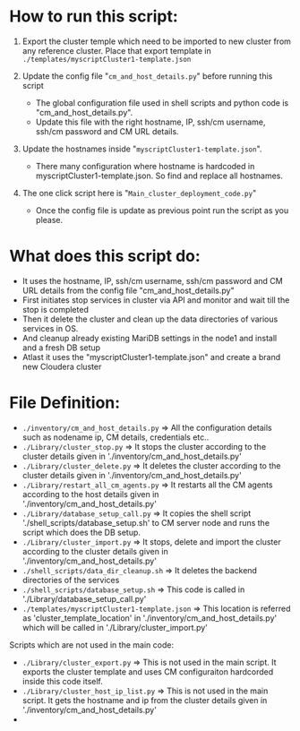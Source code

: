 # How to run this script:

1. Export the cluster temple which need to be imported to new cluster from any reference cluster. Place that export template in `./templates/myscriptCluster1-template.json`
2. Update the config file "`cm_and_host_details.py`" before running this script

   - The global configuration file used in shell scripts and python code is "cm_and_host_details.py".
   - Update this file with the right hostname, IP, ssh/cm username, ssh/cm password and CM URL details.

2. Update the hostnames inside "`myscriptCluster1-template.json`".
   
   - There many configuration where hostname is hardcoded in myscriptCluster1-template.json. So find and replace all hostnames. 

3. The one click script here is "`Main_cluster_deployment_code.py`"

   - Once the config file is update as previous point run the script as you please. 


# What does this script do:

- It uses the hostname, IP, ssh/cm username, ssh/cm password and CM URL details from the config file "cm_and_host_details.py"
- First initiates stop services in cluster via API and monitor and wait till the stop is completed
- Then it delete the cluster and clean up the data directories of various services in OS.
- And cleanup already existing MariDB settings in the node1 and install and a fresh DB setup
- Atlast it uses the  "myscriptCluster1-template.json" and create a brand new Cloudera cluster


# File Definition:

- `./inventory/cm_and_host_details.py` => All the configuration details such as nodename ip, CM details, credentials etc..
- `./Library/cluster_stop.py` => It stops the cluster according to the cluster details given in './inventory/cm_and_host_details.py'
- `./Library/cluster_delete.py` => It deletes the cluster according to the cluster details given in './inventory/cm_and_host_details.py'
- `./Library/restart_all_cm_agents.py` => It restarts all the CM agents according to the host details given in './inventory/cm_and_host_details.py'
- `./Library/database_setup_call.py` => It copies the shell script './shell_scripts/database_setup.sh' to CM server node and runs the script which does the DB setup.
- `./Library/cluster_import.py` => It stops, delete and import the cluster according to the cluster details given in './inventory/cm_and_host_details.py'
- `./shell_scripts/data_dir_cleanup.sh` => It deletes the backend directories of the services
- `./shell_scripts/database_setup.sh` => This code is called in './Library/database_setup_call.py'
- `./templates/myscriptCluster1-template.json` => This location is referred as  'cluster_template_location' in './inventory/cm_and_host_details.py' which will be called in './Library/cluster_import.py'

Scripts which are not used in the main code:

- `./Library/cluster_export.py` => This is not used in the main script. It exports the cluster template and uses CM configuraiton hardcorded inside this code itself.
- `./Library/cluster_host_ip_list.py` => This is not used in the main script. It gets the hostname and ip from the cluster details given in './inventory/cm_and_host_details.py'
- 